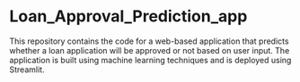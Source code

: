 # Loan_Approval_Prediction_app
This repository contains the code for a web-based application that predicts whether a loan application will be approved or not based on user input. The application is built using machine learning techniques and is deployed using Streamlit.
